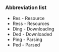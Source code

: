 ### Abbreviation list
* Res - Resource
* Ress - Resources
* Ding - Downloading
* Ded - Downloaded
* Ping - Parsing
* Ped - Parsed